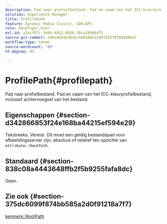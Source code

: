 ```yaml
---
description: Pad naar profielbestand. Pad en naam van het ICC-kleurprofielbestand, inclusief achtervoegsel van het bestand.
solution: Experience Manager
title: ProfilePath
feature: Dynamic Media Classic, SDK/API
role: Developer,User
exl-id: a7acf07c-3d46-4912-8926-38ca184b6475
source-git-commit: 206e4643e3926cb85b4be2189743578f88180be7
workflow-type: tm+mt
source-wordcount: '60'
ht-degree: 0%

---
```


# ProfilePath{#profilepath}

Pad naar profielbestand. Pad en naam van het ICC-kleurprofielbestand, inclusief achtervoegsel van het bestand.

## Eigenschappen {#section-d342866853f24e168ba44215ef594e29}

Tekstreeks. Vereist. Dit moet een geldig bestandspad voor afbeeldingsserver zijn, absoluut of relatief ten opzichte van `attribute::RootPath`.

## Standaard {#section-838c08a4443648ffb2f5b9255fafa8dc}

Geen.

## Zie ook {#section-375dc6099f874bb585a2d0f91218a7f7}

[kenmerk::RootPath](../../../../../is-api/image-catalog/image-serving-api-ref/c-image-catalog-reference/c-attributes-reference/r-rootpath.md#reference-17d57e5967be403b8408fa7214017494)

